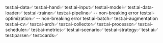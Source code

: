 test:ai-data✅
test:ai-hand✅
test:ai-input✅
test:ai-model✅
test:ai-data-loader✅
test:ai-trainer✅
test:ai-pipeline✅ -- non-breaking error
test:ai-optimization✅ -- non-breaking error
test:ai-batch✅
test:ai-augmentation
test:ai-cv✅
test:ai-arch✅
test:ai-collector✅
test:ai-processor✅
test:ai-scheduler✅
test:ai-metrics✅
test:ai-scenario✅
test:ai-strategy✅
test:ai✅
test:parser✅
test:cards✅